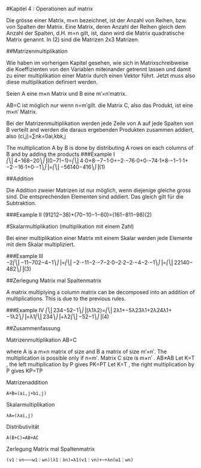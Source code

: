 #Kapitel 4 : Operationen auf matrix

Die grösse einer Matrix, m×n bezeichnet, ist der Anzahl von Reihen, bzw. von Spalten der Matrix. Eine Matrix, deren Anzahl der Reihen gleich dem Anzahl der Spalten, d.H. m=n gilt, ist, dann wird die Matrix quadratische Matrix genannt. In (2) sind die Matrizen 2x3 Matrizen.


##Matrizenmultiplikation

Wie haben im vorherigen Kapitel gesehen, wie sich in Matrixschreibweise die Koeffizienten von den Variablen miteinander getrennt lassen und damit zu einer multiplikation einer Matrix durch einen Vektor führt. Jetzt muss also diese multiplikation definiert werden.

Seien A eine m×n Matrix und B eine m′×n′matrix.

AB=C ist möglich nur wenn n=m′gilt. die Matrix C, also das Produkt, ist eine m×n′ Matrix.


Bei der Matrizenmultiplikation werden jede Zeile von A auf jede Spalten von B verteilt and werden die daraus ergebenden Produkten zusammen addiert, also (ci,j)=∑nk=0ai,kbk,j

The multiplication A by B is done by distributing A rows on each columns of B and by adding the products
###Example I
⎛⎝⎜4−168−20⎞⎠⎟(0−71−1)=⎛⎝⎜4⋅0+8⋅−7−1⋅0+−2⋅−76⋅0+0⋅−74⋅1+8⋅−1−1⋅1+−2⋅−16⋅1+0⋅−1⎞⎠⎟=⎛⎝⎜−56140−416⎞⎠⎟(1)

##Addition

Die Addition zweier Matrizen ist nur möglich, wenn diejenige gleiche gross sind. Die entsprechenden Elementen sind addiert. Das gleich gilt für die Subtraktion.

###Example II
(91212−38)+(70−10−1−60)=(161−811−98)(2)

#Skalarmultiplikation (multiplikation mit einem Zahl)

Bei einer multiplikation einer Matrix mit einem Skalar werden jede Elemente mit dem Skalar multipliziert.

###Example III
−2⎛⎝⎜−11−702−4−1⎞⎠⎟=⎛⎝⎜−2⋅−11−2⋅−7−2⋅0−2⋅2−2⋅−4−2⋅−1⎞⎠⎟=⎛⎝⎜22140−482⎞⎠⎟(3)

##Zerlegung Matrix mal Spaltenmatrix

A matrix multiplying a column matrix can be decomposed into an addition of multiplications. This is due to the previous rules.

###Example IV
⎛⎝⎜234−52−1⎞⎠⎟(λ1λ2)=⎛⎝⎜2λ1+−5λ23λ1+2λ24λ1+−1λ2⎞⎠⎟=λ1⎛⎝⎜234⎞⎠⎟+λ2⎛⎝⎜−52−1⎞⎠⎟(4)

##Zusammenfassung

Matrizenmultiplikation
    AB=C

where A is a m×n matrix of size and B a matrix of size m′×n′. The multiplication is possible only if n=m′. Matrix C size is m×n′
.
AB≠AB
Let K=T
, the left multiplication by P gives PK=PT
Let K=T
, the right multiplication by P gives KP=TP

Matrizenaddition

    A+B=(ai,j+bi,j)

Skalarmultiplikation

    λA=(λai,j)

Distributivität

    A(B+C)=AB+AC

Zerlegung Matrix mal Spaltenmatrix

    (v1⋮vn⋯⋯⋯w1⋮wn)(λ1⋮λn)=λ1(v1⋮vn)+⋯+λn(w1⋮wn)
